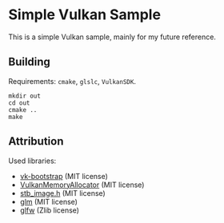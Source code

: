 # Simple Vulkan Sample

This is a simple Vulkan sample, mainly for my future reference.

## Building

Requirements: `cmake`, `glslc`, `VulkanSDK`.

```
mkdir out
cd out
cmake ..
make
```

## Attribution

Used libraries:

- [vk-bootstrap](https://github.com/charles-lunarg/vk-bootstrap) (MIT license)
- [VulkanMemoryAllocator](https://github.com/GPUOpen-LibrariesAndSDKs/VulkanMemoryAllocator) (MIT license)
- [stb_image.h](https://github.com/nothings/stb) (MIT license)
- [glm](https://github.com/g-truc/glm) (MIT license)
- [glfw](https://github.com/glfw/glfw) (Zlib license)
